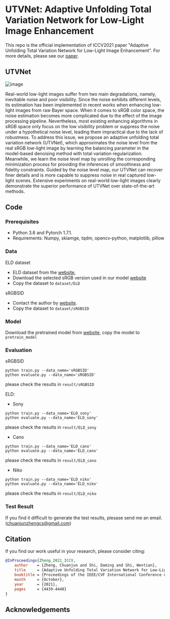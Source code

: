 # UTVNet: Adaptive Unfolding Total Variation Network for Low-Light Image Enhancement  


This repo is the official implementation of ICCV2021 paper "Adaptive Unfolding Total Variation Network for Low-Light Image Enhancement". For more details, please see our [paper](https://arxiv.org/abs/2110.00984). 


## UTVNet

![image](https://github.com/CharlieZCJ/UTVNet/blob/main/UTVNet%20.png)  


 Real-world low-light images suffer from two main degradations, namely, inevitable noise and poor visibility. Since the noise exhibits different levels, its estimation has been implemented in recent works when enhancing low-light images from raw Bayer space. When it comes to sRGB color space, the noise estimation becomes more complicated due to the effect of the image processing pipeline. Nevertheless, most existing enhancing algorithms in sRGB space only focus on the low visibility problem or suppress the noise under a hypothetical noise level, leading them impractical due to the lack of robustness. To address this issue, we propose an adaptive unfolding total variation network (UTVNet), which approximates the noise level from the real sRGB low-light image by learning the balancing parameter in the model-based denoising method with total variation regularization. Meanwhile, we learn the noise level map by unrolling the corresponding minimization process for providing the inferences of smoothness and fidelity constraints. Guided by the noise level map, our UTVNet can recover finer details and is more capable to suppress noise in real captured low-light scenes. Extensive experiments on real-world low-light images clearly demonstrate the superior performance of UTVNet over state-of-the-art methods.

## Code
### Prerequisites
- Python 3.6 and Pytorch 1.7.1.
- Requirements: Numpy, skiamge, tqdm, opencv-python, matplotlib, pillow

### Data
ELD dataset
- ELD dataset from the [website](https://github.com/Vandermode/ELD),
-  Download the selected sRGB version used in our model [website](https://drive.google.com/drive/folders/1DeM8jjPWmXd9H4wNCiIIMmDENqoEy51y?usp=sharing)  
- Copy the dataset to ```dataset/ELD```

sRGBSID
- Contact the author by [website](https://openaccess.thecvf.com/content_CVPR_2020/html/Xu_Learning_to_Restore_Low-Light_Images_via_Decomposition-and-Enhancement_CVPR_2020_paper.html).
- Copy the dataset to ```dataset/sRGBSID```
### Model
Download the pretrained model from  [website](https://drive.google.com/drive/folders/1DeM8jjPWmXd9H4wNCiIIMmDENqoEy51y?usp=sharing), copy the model to ```pretrain_model```
### Evaluation

sRGBSID  

```
python train.py --data_name='sRGBSID'
python evaluate.py --data_name='sRGBSID'
```
please check the results in ```result/sRGBSID```  


ELD:

- Sony 
```
python train.py --data_name='ELD_sony'
python evaluate.py --data_name='ELD_sony'
```
please check the results in ```result/ELD_sony```    


- Cano 
```
python train.py --data_name='ELD_cano'
python evaluate.py --data_name='ELD_cano'
```
please check the results in ```result/ELD_cano```      

- Niko
```
python train.py --data_name='ELD_niko'
python evaluate.py --data_name='ELD_niko'
```
please check the results in ```result/ELD_niko```      

### Test Result
If you find it difficult to generate the test results, plesase send me an email.(<chuanjunzhengcs@gmail.com>)


## Citation
If you find our work useful in your research, please consider citing:
```bibtex
@InProceedings{Zheng_2021_ICCV,
    author    = {Zheng, Chuanjun and Shi, Daming and Shi, Wentian},
    title     = {Adaptive Unfolding Total Variation Network for Low-Light Image Enhancement},
    booktitle = {Proceedings of the IEEE/CVF International Conference on Computer Vision (ICCV)},
    month     = {October},
    year      = {2021},
    pages     = {4439-4448}
}
```

## Acknowledgements

